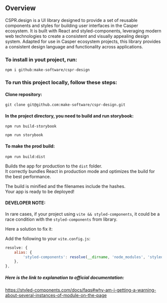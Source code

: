 ## Overview

CSPR.design is a UI library designed to provide a set of reusable components and styles for building user interfaces in the Casper ecosystem. It is built with React and styled-components, leveraging modern web technologies to create a consistent and visually appealing design system.
Adapted for use in Casper ecosystem projects, this library provides a consistent design language and functionality across applications.

### To install in yout project, run:

`npm i github:make-software/cspr-design`

### To run this project locally, follow these steps:

#### Clone repository:

`git clone git@github.com:make-software/cspr-design.git`

#### In the project directory, you need to build and run storybook:

 `npm run build-storybook`

 `npm run storybook`

#### To make the prod build:

`npm run build:dist`

Builds the app for production to the `dist` folder.\
It correctly bundles React in production mode and optimizes the build for the best performance.

The build is minified and the filenames include the hashes.\
Your app is ready to be deployed!



#### DEVELOPER NOTE:

 In rare cases, if your project using `vite && styled-components`, it could be a race condition with the `styled-components` 
from library.

Here a solution to fix it:

Add the following to your `vite.config.js`:
```js
resolve: {
    alias: {
        'styled-components': resolve(__dirname, 'node_modules', 'styled-components'),
    },
},
```
##### Here is the link to explanation to official documentation:
https://styled-components.com/docs/faqs#why-am-i-getting-a-warning-about-several-instances-of-module-on-the-page